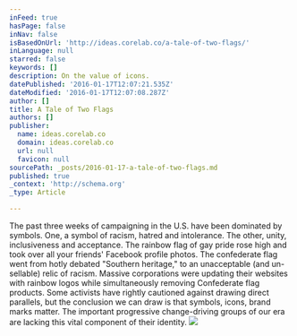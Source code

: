 ```yaml
---
inFeed: true
hasPage: false
inNav: false
isBasedOnUrl: 'http://ideas.corelab.co/a-tale-of-two-flags/'
inLanguage: null
starred: false
keywords: []
description: On the value of icons.
datePublished: '2016-01-17T12:07:21.535Z'
dateModified: '2016-01-17T12:07:08.287Z'
author: []
title: A Tale of Two Flags
authors: []
publisher:
  name: ideas.corelab.co
  domain: ideas.corelab.co
  url: null
  favicon: null
sourcePath: _posts/2016-01-17-a-tale-of-two-flags.md
published: true
_context: 'http://schema.org'
_type: Article

---
```

The past three weeks of campaigning in the U.S. have been dominated by symbols. One, a symbol of racism, hatred and intolerance. The other, unity, inclusiveness and acceptance. The rainbow flag of gay pride rose high and took over all your friends' Facebook profile photos. The confederate flag went from hotly debated "Southern heritage," to an unacceptable (and un-sellable) relic of racism. Massive corporations were updating their websites with rainbow logos while simultaneously removing Confederate flag products. Some activists have rightly cautioned against drawing direct parallels, but the conclusion we can draw is that symbols, icons, brand marks matter. The important progressive change-driving groups of our era are lacking this vital component of their identity.
![](https://the-grid-user-content.s3-us-west-2.amazonaws.com/b3d4ac74-a780-4f6f-812b-6d099fe7f043.png)